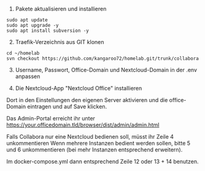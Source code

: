 01. Pakete aktualisieren und installieren

```
sudo apt update
sudo apt upgrade -y
sudo apt install subversion -y
```

02. Traefik-Verzeichnis aus GIT klonen

```
cd ~/homelab
svn checkout https://github.com/kangaroo72/homelab.git/trunk/collabora
```

03. Username, Passwort, Office-Domain und Nextcloud-Domain in der .env anpassen


04. Die Nextcloud-App "Nextcloud Office" installieren

Dort in den Einstellungen den eigenen Server aktivieren und die office-Domain eintragen und auf Save klicken.

Das Admin-Portal erreicht ihr unter https://your.officedomain.tld/browser/dist/admin/admin.html

Falls Collabora nur eine Nextcloud bedienen soll, müsst ihr Zeile 4 unkommentieren
Wenn mehrere Instanzen bedient werden sollen, bitte 5 und 6 unkommentieren (bei mehr Instanzen entsprechend erweitern).

Im docker-compose.yml dann entsprechend Zeile 12 oder 13 + 14 benutzen.
